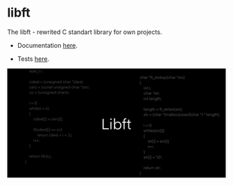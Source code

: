 # libft
The libft - rewrited C standart library for own projects.

* Documentation [here](/docs/README.md).

* Tests [here](/tests/README.md).


<img src="res/libft-banner.png">
